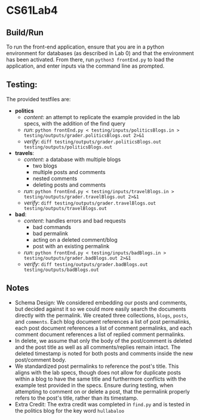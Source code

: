 # CS61Lab4

## Build/Run 
To run the front-end application, ensure that you are in a python environment for databases (as described in Lab 0) and that the environment has been activated. From there, run `python3 frontEnd.py` to load the application, and enter inputs via the command line as prompted.

## Testing: 
The provided testfiles are:

- **politics**
  - *content*: an attempt to replicate the example provided in the lab specs, with the addition of the find query
  - *run*: `python frontEnd.py < testing/inputs/politicsBlogs.in > testing/outputs/grader.politicsBlogs.out 2>&1`
  - *verify*: `diff testing/outputs/grader.politicsBlogs.out testing/outputs/politicsBlogs.out`
- **travels**:
  - *content*: a database with multiple blogs
    - two blogs
    - multiple posts and comments
    - nested comments
    - deleting posts and comments
  - *run*: `python frontEnd.py < testing/inputs/travelBlogs.in > testing/outputs/grader.travelBlogs.out 2>&1`
  - *verify*: `diff testing/outputs/grader.travelBlogs.out testing/outputs/travelBlogs.out`
- **bad**:
  - *content*: handles errors and bad requests
    - bad commands
    - bad permalink
    - acting on a deleted comment/blog
    - post with an existing permalink
  - *run*: `python frontEnd.py < testing/inputs/badBlogs.in > testing/outputs/grader.badBlogs.out 2>&1`
  - *verify*: `diff testing/outputs/grader.badBlogs.out testing/outputs/badBlogs.out`


## Notes
- Schema Design: We considered embedding our posts and comments, but decided against it so we could more easily search the documents directly with the permalink. We created three collections, `blogs`, `posts`, and `comments`. Each blog document references a list of post permalinks, each post document references a list of comment permalinks, and each comment document references a list of replied comment permalinks.
- In delete, we assume that only the body of the post/comment is deleted and the post title as well as all comments/replies remain intact. The deleted timestamp is noted for both posts and comments inside the new post/comment body.
- We standardized post permalinks to reference the post's title. This aligns with the lab specs, though does not allow for duplicate posts within a blog to have the same title and furthermore conflicts with the example test provided in the specs. Ensure during testing, when attempting to comment on or delete a post, that the permalink properly refers to the post's title, rather than its timestamp.
- Extra Credit: The extra credit was completed in `find.py` and is tested in the politics blog for the key word `hullabaloo`